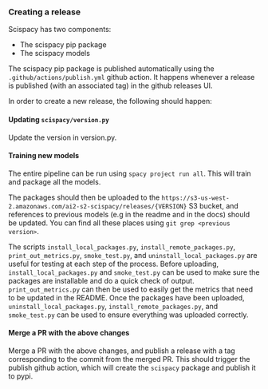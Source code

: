 
### Creating a release

Scispacy has two components:

- The scispacy pip package
- The scispacy models

The scispacy pip package is published automatically using the `.github/actions/publish.yml` github action. It happens whenever a release is published (with an associated tag) in the github releases UI.

In order to create a new release, the following should happen:

#### Updating `scispacy/version.py`
Update the version in version.py.

#### Training new models

The entire pipeline can be run using `spacy project run all`. This will train and package all the models.

The packages should then be uploaded to the `https://s3-us-west-2.amazonaws.com/ai2-s2-scispacy/releases/{VERSION}` S3 bucket, and references to previous models (e.g in the readme and in the docs) should be updated. You can find all these places using `git grep <previous version>`.

The scripts `install_local_packages.py`, `install_remote_packages.py`, `print_out_metrics.py`, `smoke_test.py`, and `uninstall_local_packages.py` are useful for testing at each step of the process. Before uploading, `install_local_packages.py` and `smoke_test.py` can be used to make sure the packages are installable and do a quick check of output. `print_out_metrics.py` can then be used to easily get the metrics that need to be updated in the README. Once the packages have been uploaded, `uninstall_local_packages.py`, `install_remote_packages.py`, and `smoke_test.py` can be used to ensure everything was uploaded correctly.

#### Merge a PR with the above changes
Merge a PR with the above changes, and publish a release with a tag corresponding to the commit from the merged PR. This should trigger the publish github action, which will create the `scispacy` package and publish it to pypi.

